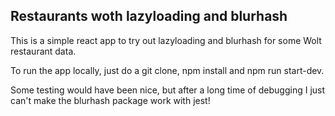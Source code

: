 ## Restaurants woth lazyloading and blurhash

This is a simple react app to try out lazyloading and blurhash for some Wolt restaurant data.

To run the app locally, just do a git clone, npm install and npm run start-dev.

Some testing would have been nice, but after a long time of debugging I just can't make the blurhash package work with jest!
